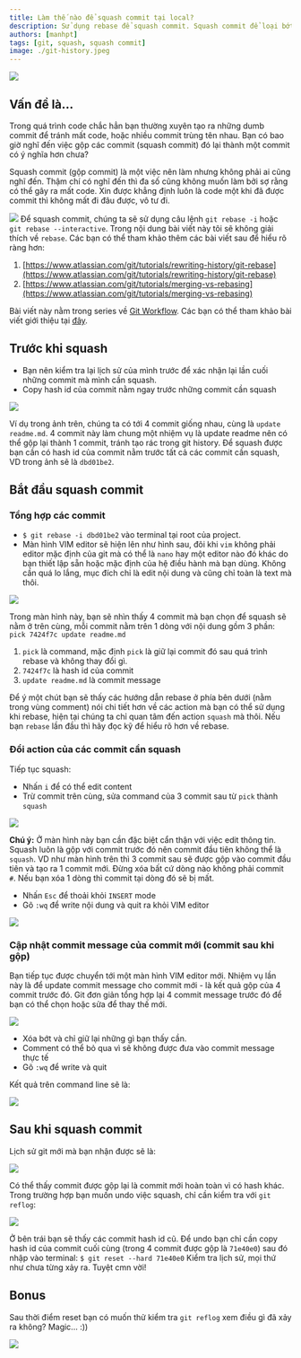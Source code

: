 ```yaml
---
title: Làm thế nào để squash commit tại local?
description: Sử dụng rebase để squash commit. Squash commit để loại bớt những dumb commit hoặc nhiều commit trùng tên hay cùng làm một nhiệm vụ nhau.
authors: [manhpt]
tags: [git, squash, squash commit]
image: ./git-history.jpeg
---
```


![](./git-history.jpeg)

## Vấn đề là...

Trong quá trình code chắc hẳn bạn thường xuyên tạo ra những dumb commit để tránh mất code, hoặc nhiều commit trùng tên nhau. Bạn có bao giờ nghĩ đến việc gộp các commit (squash commit) đó lại thành một commit có ý nghĩa hơn chưa?

Squash commit (gộp commit) là một việc nên làm nhưng không phải ai cũng nghĩ đến. Thậm chí có nghĩ đến thì đa số cũng không muốn làm bởi sợ rằng có thể gây ra mất code. Xin được khẳng định luôn là code một khi đã được commit thì không mất đi đâu được, vô tư đi.

![](./what-is-squash.jpg) Để squash commit, chúng ta sẽ sử dụng câu lệnh `git rebase -i` hoặc `git rebase --interactive`. Trong nội dung bài viết này tôi sẽ không giải thích về `rebase`. Các bạn có thể tham khảo thêm các bài viết sau để hiểu rõ ràng hơn:

1.  [https://www.atlassian.com/git/tutorials/rewriting-history/git-rebase](https://www.atlassian.com/git/tutorials/rewriting-history/git-rebase)
2.  [https://www.atlassian.com/git/tutorials/merging-vs-rebasing](https://www.atlassian.com/git/tutorials/merging-vs-rebasing)

Bài viết này nằm trong series về [Git Workflow](/tags/workflow/). Các bạn có thể tham khảo bài viết giới thiệu tại [đây](../2019-06-15-git-workflow-gioi-thieu/index.md).

## Trước khi squash

- Bạn nên kiểm tra lại lịch sử của mình trước để xác nhận lại lần cuối những commit mà mình cần squash.
- Copy hash id của commit nằm ngay trước những commit cần squash

![](./Screenshot_20190615_105526.png)

Ví dụ trong ảnh trên, chúng ta có tới 4 commit giống nhau, cùng là `update readme.md`. 4 commit này làm chung một nhiệm vụ là update readme nên có thể gộp lại thành 1 commit, tránh tạo rác trong git history. Để squash được bạn cần có hash id của commit nằm trước tất cả các commit cần squash, VD trong ảnh sẽ là `dbd01be2`.

## Bắt đầu squash commit

### Tổng hợp các commit

- `$ git rebase -i dbd01be2` vào terminal tại root của project.
- Màn hình VIM editor sẽ hiện lên như hình sau, đôi khi `vim` không phải editor mặc định của git mà có thể là `nano` hay một editor nào đó khác do bạn thiết lập sẵn hoặc mặc định của hệ điều hành mà bạn dùng. Không cần quá lo lắng, mục đích chỉ là edit nội dung và cũng chỉ toàn là text mà thôi.

![](./Screenshot_20190615_110625.png)

Trong màn hình này, bạn sẽ nhìn thấy 4 commit mà bạn chọn để squash sẽ nằm ở trên cùng, mỗi commit nằm trên 1 dòng với nội dung gồm 3 phần: `pick 7424f7c update readme.md`

1.  `pick` là command, mặc định `pick` là giữ lại commit đó sau quá trình rebase và không thay đổi gì.
2.  `7424f7c` là hash id của commit
3.  `update readme.md` là commit message

Để ý một chút bạn sẽ thấy các hướng dẫn rebase ở phía bên dưới (nằm trong vùng comment) nói chi tiết hơn về các action mà bạn có thể sử dụng khi rebase, hiện tại chúng ta chỉ quan tâm đến action `squash` mà thôi. Nếu bạn `rebase` lần đầu thì hãy đọc kỹ để hiểu rõ hơn về rebase.

### Đổi action của các commit cần squash

Tiếp tục squash:

- Nhấn `i` để có thể edit content
- Trừ commit trên cùng, sửa command của 3 commit sau từ `pick` thành `squash`

![](./Screenshot_20190615_111753.png)

**Chú ý:** Ở màn hình này bạn cần đặc biệt cẩn thận với việc edit thông tin. Squash luôn là gộp với commit trước đó nên commit đầu tiên không thể là `squash`. VD như màn hình trên thì 3 commit sau sẽ được gộp vào commit đầu tiên và tạo ra 1 commit mới. Đừng xóa bất cứ dòng nào không phải commit `#`. Nếu bạn xóa 1 dòng thì commit tại dòng đó sẽ bị mất.

- Nhấn `Esc` để thoải khỏi `INSERT` mode
- Gõ `:wq` để write nội dung và quit ra khỏi VIM editor

![](./Screenshot_20190615_112427.png)

### Cập nhật commit message của commit mới (commit sau khi gộp)

Bạn tiếp tục được chuyển tới một màn hình VIM editor mới. Nhiệm vụ lần này là để update commit message cho commit mới - là kết quả gộp của 4 commit trước đó. Git đơn giản tổng hợp lại 4 commit message trước đó để bạn có thể chọn hoặc sửa để thay thế mới.

![](./Screenshot_20190615_112904.png)

- Xóa bớt và chỉ giữ lại những gì bạn thấy cần.
- Comment có thể bỏ qua vì sẽ không được đưa vào commit message thực tế
- Gõ `:wq` để write và quit

Kết quả trên command line sẽ là:

![](./Screenshot_20190615_113704.png)

## Sau khi squash commit

Lịch sử git mới mà bạn nhận được sẽ là:

![](./Screenshot_20190615_113836.png)

Có thể thấy commit được gộp lại là commit mới hoàn toàn vì có hash khác. Trong trường hợp bạn muốn undo việc squash, chỉ cần kiểm tra với `git reflog`:

![](./Screenshot_20190615_114814.png)

Ở bên trái bạn sẽ thấy các commit hash id cũ. Để undo bạn chỉ cần copy hash id của commit cuối cùng (trong 4 commit được gộp là `71e40e0`) sau đó nhập vào terminal: `$ git reset --hard 71e40e0` Kiểm tra lịch sử, mọi thứ như chưa từng xảy ra. Tuyệt cmn vời!

## Bonus

Sau thời điểm reset bạn có muốn thử kiểm tra `git reflog` xem điều gì đã xảy ra không? Magic... :))

![](./Screenshot_20190615_120445.png)
